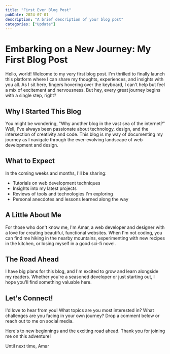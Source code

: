 ```yaml
---
title: "First Ever Blog Post"
pubDate: 2024-07-01
description: "A brief description of your blog post"
categories: ["Update"]
---
```


# Embarking on a New Journey: My First Blog Post

Hello, world! Welcome to my very first blog post. I'm thrilled to finally launch this platform where I can share my thoughts, experiences, and insights with you all. As I sit here, fingers hovering over the keyboard, I can't help but feel a mix of excitement and nervousness. But hey, every great journey begins with a single step, right?

## Why I Started This Blog

You might be wondering, "Why another blog in the vast sea of the internet?" Well, I've always been passionate about technology, design, and the intersection of creativity and code. This blog is my way of documenting my journey as I navigate through the ever-evolving landscape of web development and design.

## What to Expect

In the coming weeks and months, I'll be sharing:

- Tutorials on web development techniques
- Insights into my latest projects
- Reviews of tools and technologies I'm exploring
- Personal anecdotes and lessons learned along the way

## A Little About Me

For those who don't know me, I'm Amar, a web developer and designer with a love for creating beautiful, functional websites. When I'm not coding, you can find me hiking in the nearby mountains, experimenting with new recipes in the kitchen, or losing myself in a good sci-fi novel.

## The Road Ahead

I have big plans for this blog, and I'm excited to grow and learn alongside my readers. Whether you're a seasoned developer or just starting out, I hope you'll find something valuable here.

## Let's Connect!

I'd love to hear from you! What topics are you most interested in? What challenges are you facing in your own journey? Drop a comment below or reach out to me on social media.

Here's to new beginnings and the exciting road ahead. Thank you for joining me on this adventure!

Until next time,
Amar
